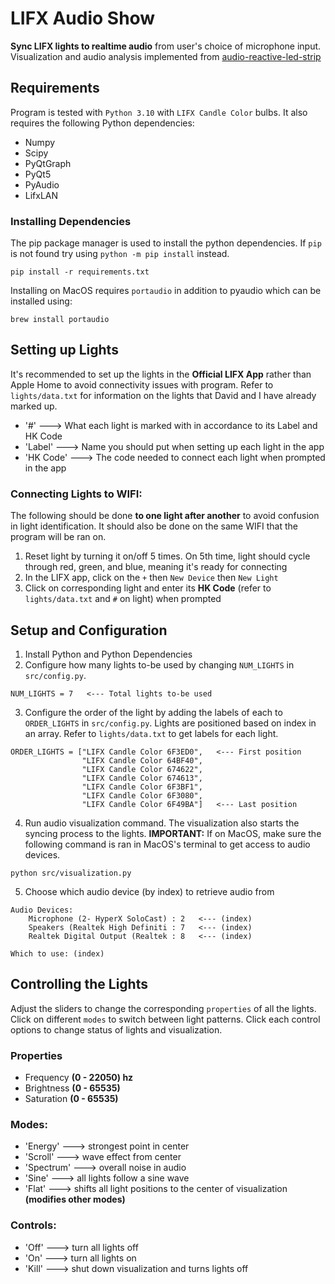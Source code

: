 # LIFX Audio Show

**Sync LIFX lights to realtime audio** from user's choice of microphone input. Visualization and audio analysis implemented from [audio-reactive-led-strip](https://github.com/scottlawsonbc/audio-reactive-led-strip)



## Requirements

Program is tested with `Python 3.10` with `LIFX Candle Color` bulbs. It also requires the following Python dependencies:  

* Numpy
* Scipy 
* PyQtGraph 
* PyQt5
* PyAudio 
* LifxLAN

### Installing Dependencies
The pip package manager is used to install the python dependencies. If `pip` is not found try using `python -m pip install` instead.
```
pip install -r requirements.txt
```
Installing on MacOS requires `portaudio` in addition to pyaudio which can be installed using:
```
brew install portaudio
``` 



## Setting up Lights

It's recommended to set up the lights in the **Official LIFX App** rather than Apple Home to avoid connectivity issues with program. Refer to `lights/data.txt` for information on the lights that David and I have already marked up. 

* '#' ---> What each light is marked with in accordance to its Label and HK Code
* 'Label' ---> Name you should put when setting up each light in the app
* 'HK Code' ---> The code needed to connect each light when prompted in the app

### Connecting Lights to WIFI:

The following should be done **to one light after another** to avoid confusion in light identification. It should also be done on the same WIFI that the program will be ran on.

1. Reset light by turning it on/off 5 times. On 5th time, light should cycle through red, green, and blue, meaning it's ready for connecting
2. In the LIFX app, click on the `+` then `New Device` then `New Light`
3. Click on corresponding light and enter its **HK Code** (refer to `lights/data.txt` and `#` on light) when prompted



## Setup and Configuration

1. Install Python and Python Dependencies
2. Configure how many lights to-be used by changing `NUM_LIGHTS` in `src/config.py`.
```
NUM_LIGHTS = 7   <--- Total lights to-be used
```
3. Configure the order of the light by adding the labels of each to `ORDER_LIGHTS` in `src/config.py`. Lights are positioned based on index in an array. Refer to `lights/data.txt` to get labels for each light.
```
ORDER_LIGHTS = ["LIFX Candle Color 6F3ED0",   <--- First position
                "LIFX Candle Color 64BF40",   
                "LIFX Candle Color 674622",
                "LIFX Candle Color 674613",
                "LIFX Candle Color 6F3BF1",
                "LIFX Candle Color 6F3080",
                "LIFX Candle Color 6F49BA"]   <--- Last position
```
4. Run audio visualization command. The visualization also starts the syncing process to the lights. **IMPORTANT:** If on MacOS, make sure the following command is ran in MacOS's terminal to get access to audio devices.
```
python src/visualization.py
```
5. Choose which audio device (by index) to retrieve audio from
```
Audio Devices:
    Microphone (2- HyperX SoloCast) : 2   <--- (index)
    Speakers (Realtek High Definiti : 7   <--- (index)
    Realtek Digital Output (Realtek : 8   <--- (index)

Which to use: (index)
```


## Controlling the Lights

Adjust the sliders to change the corresponding `properties` of all the lights. Click on different `modes` to switch between light patterns. Click each control options to change status of lights and visualization.

### Properties

* Frequency **(0 - 22050) hz**
* Brightness **(0 - 65535)**
* Saturation **(0 - 65535)**

### Modes:

* 'Energy' ---> strongest point in center
* 'Scroll' ---> wave effect from center
* 'Spectrum' ---> overall noise in audio
* 'Sine' ---> all lights follow a sine wave
* 'Flat' ---> shifts all light positions to the center of visualization **(modifies other modes)**

### Controls:

* 'Off' ---> turn all lights off
* 'On' ---> turn all lights on
* 'Kill' ---> shut down visualization and turns lights off
